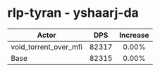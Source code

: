 # rlp-tyran - yshaarj-da
| Actor | DPS | Increase |
|---|:---:|:---:|
|void_torrent_over_mfi|82317|0.00%|
|Base|82315|0.00%|
